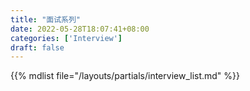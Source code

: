 ```yaml
---
title: "面试系列"
date: 2022-05-28T18:07:41+08:00
categories: ['Interview']
draft: false
---
```


{{% mdlist file="/layouts/partials/interview_list.md" %}}